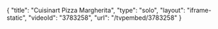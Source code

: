 {
    "title": "Cuisinart Pizza Margherita",
    "type": "solo",
    "layout": "iframe-static",
    "videoId": "3783258",
    "url": "\/tvpembed\/3783258"
}